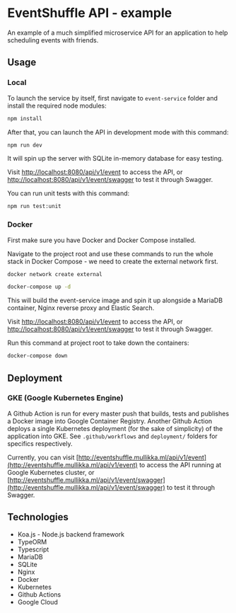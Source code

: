 EventShuffle API - example
==================================

An example of a much simplified microservice API for an application to help scheduling events with friends.

## Usage

### Local

To launch the service by itself, first navigate to `event-service` folder and install the required node modules:
```sh
npm install
```
After that, you can launch the API in development mode with this command:
```sh
npm run dev
```
It will spin up the server with SQLite in-memory database for easy testing.

Visit [http://localhost:8080/api/v1/event](http://localhost:8080/api/v1/event) to access the API,
or [http://localhost:8080/api/v1/event/swagger](http://localhost:8080/api/v1/event/swagger)
to test it through Swagger.

You can run unit tests with this command:
```sh
npm run test:unit
```

### Docker

First make sure you have Docker and Docker Compose installed.

Navigate to the project root and use these commands to run the whole stack in Docker Compose - we need to create the external network first.
```sh
docker network create external
```
```sh
docker-compose up -d
```
This will build the event-service image and spin it up alongside a MariaDB container, Nginx reverse proxy and Elastic Search.

Visit [http://localhost:8080/api/v1/event](http://localhost:8080/api/v1/event) to access the API,
or [http://localhost:8080/api/v1/event/swagger](http://localhost:8080/api/v1/event/swagger)
to test it through Swagger.

Run this command at project root to take down the containers:
```sh
docker-compose down
```

## Deployment

### GKE (Google Kubernetes Engine)

A Github Action is run for every master push that builds, tests and publishes a
Docker image into Google Container Registry. Another Github Action deploys a single
Kubernetes deployment (for the sake of simplicity) of the application into GKE.
See `.github/workflows` and `deployment/` folders for specifics respectively.

Currently, you can visit [http://eventshuffle.mullikka.ml/api/v1/event](http://eventshuffle.mullikka.ml/api/v1/event)
to access the API running at Google Kubernetes cluster,
or [http://eventshuffle.mullikka.ml/api/v1/event/swagger](http://eventshuffle.mullikka.ml/api/v1/event/swagger)
to test it through Swagger.

## Technologies

- Koa.js - Node.js backend framework
- TypeORM
- Typescript
- MariaDB
- SQLite
- Nginx
- Docker
- Kubernetes
- Github Actions
- Google Cloud
